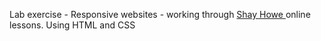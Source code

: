 Lab exercise - Responsive websites - working through <a href = https://learn.shayhowe.com/advanced-html-css/performance-organization/> Shay Howe </a> online lessons. 
Using HTML and CSS 
